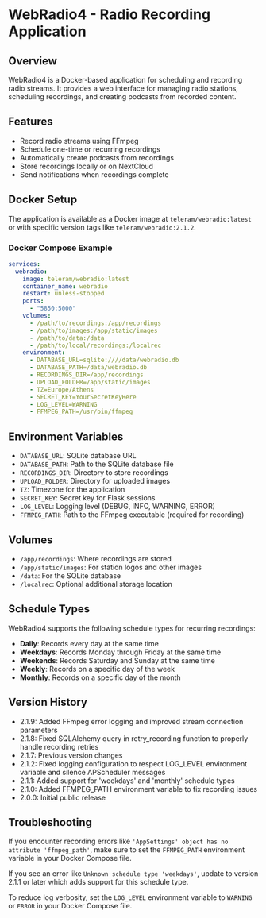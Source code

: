 # WebRadio4 - Radio Recording Application

## Overview
WebRadio4 is a Docker-based application for scheduling and recording radio streams. It provides a web interface for managing radio stations, scheduling recordings, and creating podcasts from recorded content.

## Features
- Record radio streams using FFmpeg
- Schedule one-time or recurring recordings
- Automatically create podcasts from recordings
- Store recordings locally or on NextCloud
- Send notifications when recordings complete

## Docker Setup
The application is available as a Docker image at `teleram/webradio:latest` or with specific version tags like `teleram/webradio:2.1.2`.

### Docker Compose Example
```yaml
services:
  webradio:
    image: teleram/webradio:latest
    container_name: webradio
    restart: unless-stopped
    ports:
      - "5850:5000"
    volumes:
      - /path/to/recordings:/app/recordings
      - /path/to/images:/app/static/images
      - /path/to/data:/data
      - /path/to/local/recordings:/localrec
    environment:
      - DATABASE_URL=sqlite:////data/webradio.db
      - DATABASE_PATH=/data/webradio.db
      - RECORDINGS_DIR=/app/recordings
      - UPLOAD_FOLDER=/app/static/images
      - TZ=Europe/Athens
      - SECRET_KEY=YourSecretKeyHere
      - LOG_LEVEL=WARNING
      - FFMPEG_PATH=/usr/bin/ffmpeg
```

## Environment Variables
- `DATABASE_URL`: SQLite database URL
- `DATABASE_PATH`: Path to the SQLite database file
- `RECORDINGS_DIR`: Directory to store recordings
- `UPLOAD_FOLDER`: Directory for uploaded images
- `TZ`: Timezone for the application
- `SECRET_KEY`: Secret key for Flask sessions
- `LOG_LEVEL`: Logging level (DEBUG, INFO, WARNING, ERROR)
- `FFMPEG_PATH`: Path to the FFmpeg executable (required for recording)

## Volumes
- `/app/recordings`: Where recordings are stored
- `/app/static/images`: For station logos and other images
- `/data`: For the SQLite database
- `/localrec`: Optional additional storage location

## Schedule Types
WebRadio4 supports the following schedule types for recurring recordings:

- **Daily**: Records every day at the same time
- **Weekdays**: Records Monday through Friday at the same time
- **Weekends**: Records Saturday and Sunday at the same time
- **Weekly**: Records on a specific day of the week
- **Monthly**: Records on a specific day of the month

## Version History
- 2.1.9: Added FFmpeg error logging and improved stream connection parameters
- 2.1.8: Fixed SQLAlchemy query in retry_recording function to properly handle recording retries
- 2.1.7: Previous version changes
- 2.1.2: Fixed logging configuration to respect LOG_LEVEL environment variable and silence APScheduler messages
- 2.1.1: Added support for 'weekdays' and 'monthly' schedule types
- 2.1.0: Added FFMPEG_PATH environment variable to fix recording issues
- 2.0.0: Initial public release

## Troubleshooting
If you encounter recording errors like `'AppSettings' object has no attribute 'ffmpeg_path'`, make sure to set the `FFMPEG_PATH` environment variable in your Docker Compose file.

If you see an error like `Unknown schedule type 'weekdays'`, update to version 2.1.1 or later which adds support for this schedule type.

To reduce log verbosity, set the `LOG_LEVEL` environment variable to `WARNING` or `ERROR` in your Docker Compose file.
